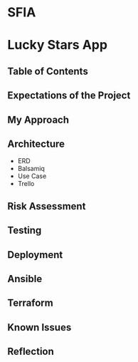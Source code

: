 # SFIA
# Lucky Stars App

## Table of Contents
## Expectations of the Project
## My Approach
## Architecture
  * ERD
  * Balsamiq
  * Use Case
  * Trello
## Risk Assessment
## Testing
## Deployment
## Ansible
## Terraform
## Known Issues
## Reflection

